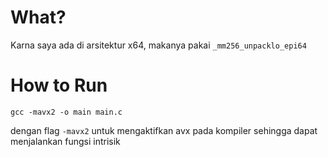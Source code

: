 # What?
Karna saya ada di arsitektur x64, makanya pakai `_mm256_unpacklo_epi64`

# How to Run
`gcc -mavx2 -o main main.c`

dengan flag `-mavx2` untuk mengaktifkan avx pada kompiler sehingga dapat menjalankan fungsi intrisik
